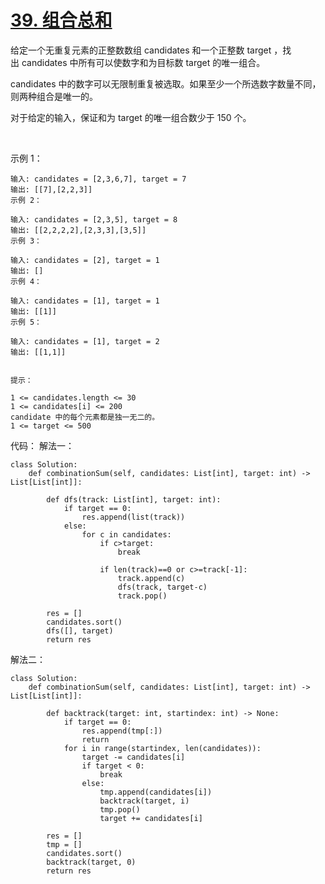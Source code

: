 # [39. 组合总和](https://leetcode-cn.com/problems/combination-sum/)

给定一个无重复元素的正整数数组 candidates 和一个正整数 target ，找出 candidates 中所有可以使数字和为目标数 target 的唯一组合。

candidates 中的数字可以无限制重复被选取。如果至少一个所选数字数量不同，则两种组合是唯一的。 

对于给定的输入，保证和为 target 的唯一组合数少于 150 个。

 

示例 1：
```
输入: candidates = [2,3,6,7], target = 7
输出: [[7],[2,2,3]]
示例 2：

输入: candidates = [2,3,5], target = 8
输出: [[2,2,2,2],[2,3,3],[3,5]]
示例 3：

输入: candidates = [2], target = 1
输出: []
示例 4：

输入: candidates = [1], target = 1
输出: [[1]]
示例 5：

输入: candidates = [1], target = 2
输出: [[1,1]]
 

提示：

1 <= candidates.length <= 30
1 <= candidates[i] <= 200
candidate 中的每个元素都是独一无二的。
1 <= target <= 500
```


代码：
解法一：
```python3
class Solution:
    def combinationSum(self, candidates: List[int], target: int) -> List[List[int]]:

        def dfs(track: List[int], target: int):
            if target == 0:
                res.append(list(track))
            else:
                for c in candidates:
                    if c>target:
                        break

                    if len(track)==0 or c>=track[-1]:
                        track.append(c)
                        dfs(track, target-c)
                        track.pop()

        res = []
        candidates.sort()   
        dfs([], target)
        return res
```
解法二：
```python3
class Solution:
    def combinationSum(self, candidates: List[int], target: int) -> List[List[int]]:

        def backtrack(target: int, startindex: int) -> None:
            if target == 0:
                res.append(tmp[:])
                return
            for i in range(startindex, len(candidates)):
                target -= candidates[i]
                if target < 0:
                    break
                else:
                    tmp.append(candidates[i])
                    backtrack(target, i)
                    tmp.pop()
                    target += candidates[i]

        res = []
        tmp = []
        candidates.sort()
        backtrack(target, 0)
        return res
```